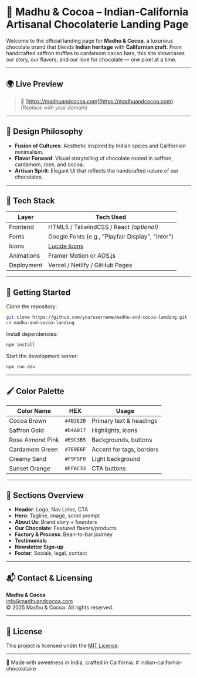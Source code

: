 
# 🍫 Madhu & Cocoa – Indian-California Artisanal Chocolaterie Landing Page

Welcome to the official landing page for **Madhu & Cocoa**, a luxurious chocolate brand that blends **Indian heritage** with **Californian craft**. From handcrafted saffron truffles to cardamom cacao bars, this site showcases our story, our flavors, and our love for chocolate — one pixel at a time.

---

## 🌍 Live Preview

> 🔗 [https://madhuandcocoa.com](https://madhuandcocoa.com) _(Replace with your domain)_

---

## 🎨 Design Philosophy

- **Fusion of Cultures**: Aesthetic inspired by Indian spices and Californian minimalism.
- **Flavor Forward**: Visual storytelling of chocolate rooted in saffron, cardamom, rose, and cocoa.
- **Artisan Spirit**: Elegant UI that reflects the handcrafted nature of our chocolates.

---

## 🧱 Tech Stack

| Layer        | Tech Used                  |
|--------------|----------------------------|
| Frontend     | HTML5 / TailwindCSS / React *(optional)* |
| Fonts        | Google Fonts (e.g., "Playfair Display", "Inter") |
| Icons        | [Lucide Icons](https://lucide.dev) |
| Animations   | Framer Motion or AOS.js    |
| Deployment   | Vercel / Netlify / GitHub Pages |

---

## 🚀 Getting Started

Clone the repository:

```bash
git clone https://github.com/yourusername/madhu-and-cocoa-landing.git
cd madhu-and-cocoa-landing
```

Install dependencies:

```bash
npm install
```

Start the development server:

```bash
npm run dev
```

---

## 🖌️ Color Palette

| Color Name        | HEX       | Usage                        |
|-------------------|-----------|------------------------------|
| Cocoa Brown       | `#4B2E2B` | Primary text & headings      |
| Saffron Gold      | `#D4A017` | Highlights, icons            |
| Rose Almond Pink  | `#E9C3B5` | Backgrounds, buttons         |
| Cardamom Green    | `#7E9E6F` | Accent for tags, borders     |
| Creamy Sand       | `#F9F5F0` | Light background             |
| Sunset Orange     | `#EF6C33` | CTA buttons                  |

---

## 📸 Sections Overview

- **Header**: Logo, Nav Links, CTA
- **Hero**: Tagline, image, scroll prompt
- **About Us**: Brand story + founders
- **Our Chocolate**: Featured flavors/products
- **Factory & Process**: Bean-to-bar journey
- **Testimonials**
- **Newsletter Sign-up**
- **Footer**: Socials, legal, contact

---

## 📬 Contact & Licensing

**Madhu & Cocoa**  
info@madhuandcocoa.com  
© 2025 Madhu & Cocoa. All rights reserved.

---

## 📄 License

This project is licensed under the [MIT License](LICENSE).

---

🧡 Made with sweetness in India, crafted in California.
#   i n d i a n - c a l i f o r n i a - c h o c o l a t a i r e  
 